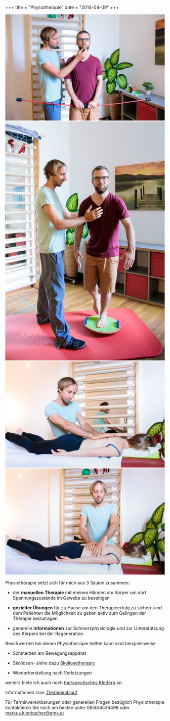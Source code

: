 +++
title = "Physiotherapie"
date = "2014-04-09"
+++


<img src="/img/physiotherapie 1.jpg" >

<img src="/img/physiotherapie 2.jpg" >

<img src="/img/physiotherapie 3.jpg" >

<img src="/img/physiotherapie 4.jpg" >

Physiotherapie setzt sich für mich aus 3 Säulen zusammen:
* der **manuellen Therapie** mit meinen Händen am Körper um dort Spannungszustände im Gewebe zu beseitigen

* **gezielter Übungen** für zu Hause um den Therapieerfolg zu sichern und dem Patienten die Möglichkeit zu geben aktiv zum Gelingen der Therapie beizutragen

* generelle **Informationen** zur Schmerzphysiologie und zur Unterstützung des Körpers bei der Regeneration



Beschwerden bei denen Physiotherapie helfen kann sind beispielsweise

* Schmerzen am Bewegungsapparat

* Skoliosen- siehe dazu [Skoliosetherapie](/skoliosetherapie)

* Wiederherstellung nach Verletzungen

weiters biete ich auch noch [therapeutisches Klettern](/therapeutisches-klettern) an.
 
 Informationen zum [Therapieablauf](/infoszurtherapie)

Für Terminvereinbarungen oder generellen Fragen bezüglich Physiotherapie kontaktieren Sie mich am besten unter 0650/4536498 oder markus.kienbacher@gmx.at
